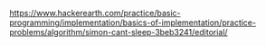 https://www.hackerearth.com/practice/basic-programming/implementation/basics-of-implementation/practice-problems/algorithm/simon-cant-sleep-3beb3241/editorial/
